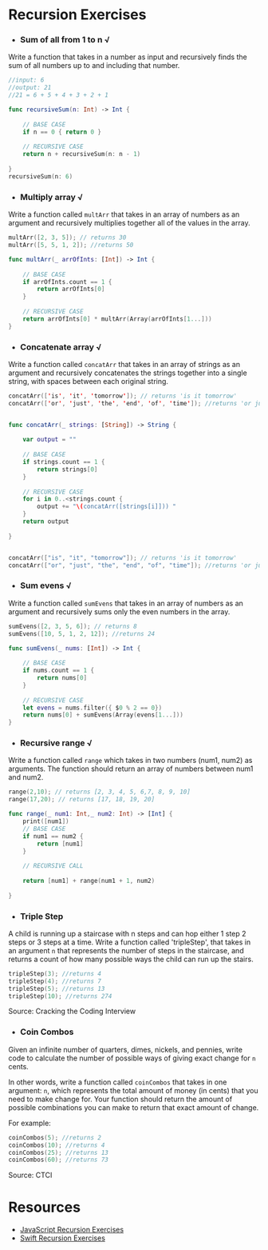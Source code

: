 # Recursion Exercises

- ### Sum of all from 1 to n √

Write a function that takes in a number as input and recursively finds the sum of all numbers up to and including that number.

```swift
//input: 6
//output: 21
//21 = 6 + 5 + 4 + 3 + 2 + 1

func recursiveSum(n: Int) -> Int {
    
    // BASE CASE
    if n == 0 { return 0 }
    
    // RECURSIVE CASE
    return n + recursiveSum(n: n - 1)
    
}
recursiveSum(n: 6)

```


- ### Multiply array √

Write a function called `multArr` that takes in an array of numbers as an argument and recursively multiplies together all of the values in the array.

```swift
multArr([2, 3, 5]); // returns 30
multArr([5, 5, 1, 2]); //returns 50

func multArr(_ arrOfInts: [Int]) -> Int {
    
    // BASE CASE
    if arrOfInts.count == 1 {
        return arrOfInts[0]
    }
    
    // RECURSIVE CASE
    return arrOfInts[0] * multArr(Array(arrOfInts[1...]))
}
```

- ### Concatenate array √

Write a function called `concatArr` that takes in an array of strings as an argument and recursively concatenates the strings together into a single string, with spaces between each original string.

```swift
concatArr(['is', 'it', 'tomorrow']); // returns 'is it tomorrow'
concatArr(['or', 'just', 'the', 'end', 'of', 'time']); //returns 'or just the end of time'


func concatArr(_ strings: [String]) -> String {
    
    var output = ""
    
    // BASE CASE
    if strings.count == 1 {
        return strings[0]
    }
    
    // RECURSIVE CASE
    for i in 0..<strings.count {
        output += "\(concatArr([strings[i]])) "
    }
    return output
    
}


concatArr(["is", "it", "tomorrow"]); // returns 'is it tomorrow'
concatArr(["or", "just", "the", "end", "of", "time"]); //returns 'or just the end of time'
```

- ### Sum evens √

Write a function called `sumEvens` that takes in an array of numbers as an argument and recursively sums only the even numbers in the array.

```swift
sumEvens([2, 3, 5, 6]); // returns 8
sumEvens([10, 5, 1, 2, 12]); //returns 24

func sumEvens(_ nums: [Int]) -> Int {
    
    // BASE CASE
    if nums.count == 1 {
        return nums[0]
    }
    
    // RECURSIVE CASE
    let evens = nums.filter({ $0 % 2 == 0})
    return nums[0] + sumEvens(Array(evens[1...]))
}

```

- ### Recursive range  √

Write a function called `range` which takes in two numbers (num1, num2) as arguments. The function should return an array of numbers between num1 and num2.

```swift
range(2,10); // returns [2, 3, 4, 5, 6,7, 8, 9, 10]
range(17,20); // returns [17, 18, 19, 20]

func range(_ num1: Int,_ num2: Int) -> [Int] {
    print([num1])
    // BASE CASE
    if num1 == num2 {
        return [num1]
    }
    
    // RECURSIVE CALL
    
    return [num1] + range(num1 + 1, num2)
    
}
```


- ### Triple Step

A child is running up a staircase with n steps and can hop either 1 step 2 steps or 3 steps at a time. Write a function called 'tripleStep', that takes in an argument `n` that represents the number of steps in the staircase, and returns a count of how many possible ways the child can run up the stairs.

```swift
tripleStep(3); //returns 4
tripleStep(4); //returns 7
tripleStep(5); //returns 13
tripleStep(10); //returns 274
```

Source: Cracking the Coding Interview

- ### Coin Combos

Given an infinite number of quarters, dimes, nickels, and pennies, write code to calculate the number of possible ways of giving exact change for `n` cents.

In other words, write a function called `coinCombos` that takes in one argument: `n`, which represents the total amount of money (in cents) that you need to make change for. Your function should return the amount of possible combinations you can make to return that exact amount of change.

For example:
```swift
coinCombos(5); //returns 2
coinCombos(10); //returns 4
coinCombos(25); //returns 13
coinCombos(60); //returns 73
```

Source: CTCI

# Resources
- [JavaScript Recursion Exercises](http://www.w3resource.com/javascript-exercises/javascript-recursion-functions-exercises.php)
- [Swift Recursion Exercises](https://www.weheartswift.com/recursion/)
